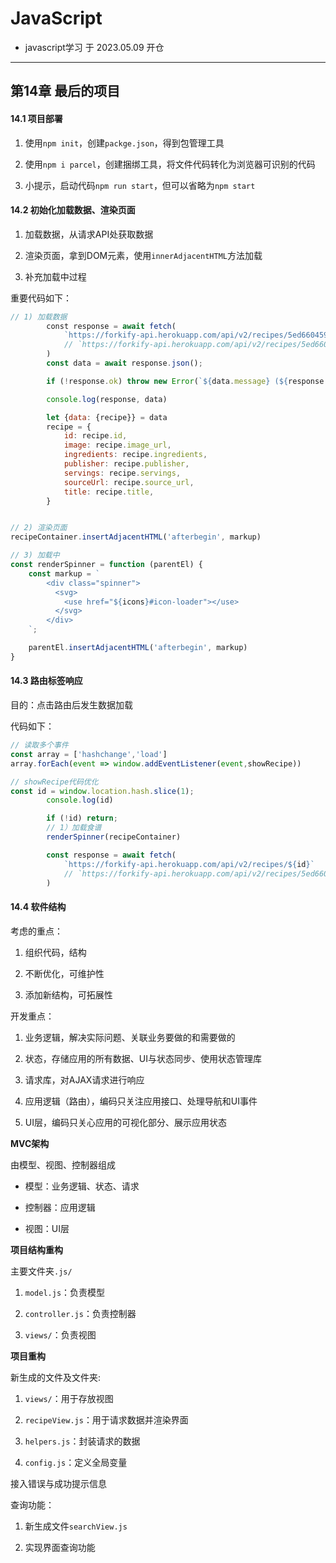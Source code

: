# JavaScript

- javascript学习 于 2023.05.09 开仓

---

## 第14章 最后的项目

#### 14.1 项目部署

1. 使用`npm init`，创建`packge.json`，得到包管理工具

2. 使用`npm i parcel`，创建捆绑工具，将文件代码转化为浏览器可识别的代码

3. 小提示，启动代码`npm run start`，但可以省略为`npm start`

#### 14.2 初始化加载数据、渲染页面

1. 加载数据，从请求API处获取数据

2. 渲染页面，拿到DOM元素，使用`innerAdjacentHTML`方法加载

3. 补充加载中过程

重要代码如下：

```js
// 1) 加载数据 
        const response = await fetch(
            `https://forkify-api.herokuapp.com/api/v2/recipes/5ed6604591c37cdc054bc886`
            // `https://forkify-api.herokuapp.com/api/v2/recipes/5ed6604691c37cdc054bd0c0`
        )
        const data = await response.json();

        if (!response.ok) throw new Error(`${data.message} (${response.status})`)

        console.log(response, data)

        let {data: {recipe}} = data
        recipe = {
            id: recipe.id,
            image: recipe.image_url,
            ingredients: recipe.ingredients,
            publisher: recipe.publisher,
            servings: recipe.servings,
            sourceUrl: recipe.source_url,
            title: recipe.title,
        }


// 2) 渲染页面 
recipeContainer.insertAdjacentHTML('afterbegin', markup) 

// 3) 加载中 
const renderSpinner = function (parentEl) {
    const markup = `
        <div class="spinner">
          <svg>
            <use href="${icons}#icon-loader"></use>
          </svg>
        </div>
    `;

    parentEl.insertAdjacentHTML('afterbegin', markup)
}
```

#### 14.3 路由标签响应

目的：点击路由后发生数据加载

代码如下：

```js
// 读取多个事件
const array = ['hashchange','load']
array.forEach(event => window.addEventListener(event,showRecipe)) 

// showRecipe代码优化
const id = window.location.hash.slice(1);
        console.log(id)

        if (!id) return;
        // 1）加载食谱
        renderSpinner(recipeContainer)

        const response = await fetch(
            `https://forkify-api.herokuapp.com/api/v2/recipes/${id}`
            // `https://forkify-api.herokuapp.com/api/v2/recipes/5ed6604691c37cdc054bd0c0`
        )
```

#### 14.4 软件结构

考虑的重点：

1. 组织代码，结构

2. 不断优化，可维护性

3. 添加新结构，可拓展性

开发重点：

1. 业务逻辑，解决实际问题、关联业务要做的和需要做的

2. 状态，存储应用的所有数据、UI与状态同步、使用状态管理库

3. 请求库，对AJAX请求进行响应

4. 应用逻辑（路由），编码只关注应用接口、处理导航和UI事件

5. UI层，编码只关心应用的可视化部分、展示应用状态

**MVC架构**

由模型、视图、控制器组成

- 模型：业务逻辑、状态、请求

- 控制器：应用逻辑

- 视图：UI层

**项目结构重构**

主要文件夹`.js/`

1. `model.js`：负责模型

2. `controller.js`：负责控制器

3. `views/`：负责视图

**项目重构**

新生成的文件及文件夹:

1. `views/`：用于存放视图

2. `recipeView.js`：用于请求数据并渲染界面

3. `helpers.js`：封装请求的数据

4. `config.js`：定义全局变量

接入错误与成功提示信息

查询功能：

1. 新生成文件`searchView.js`

2. 实现界面查询功能
